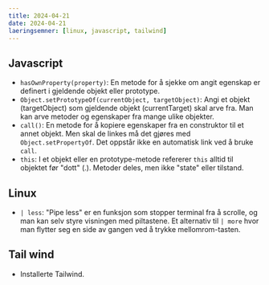 ```yaml
---
title: 2024-04-21
date: 2024-04-21
laeringsemner: [linux, javascript, tailwind]
---
```

## Javascript
* `hasOwnProperty(property)`: En metode for å sjekke om angit egenskap er definert i gjeldende objekt eller prototype.
* `Object.setPrototypeOf(currentObject, targetObject)`: Angi et objekt (targetObject) som gjeldende objekt (currentTarget) skal arve fra. Man kan arve metoder og egenskaper fra mange ulike objekter.
* `call()`: En metode for å kopiere egenskaper fra en construktor til et annet objekt. Men skal de linkes må det gjøres med `Object.setPropertyOf`. Det oppstår ikke en automatisk link ved å bruke `call`.
* `this`: I et objekt eller en prototype-metode refererer `this` alltid til objektet før "dott" (.). Metoder deles, men ikke "state" eller tilstand.

## Linux 
* `| less`: "Pipe less" er en funksjon som stopper terminal fra å scrolle, og man kan selv styre visningen med piltastene. Et alternativ til `| more` hvor man flytter seg en side av gangen ved å trykke mellomrom-tasten.

## Tail wind
* Installerte Tailwind.
